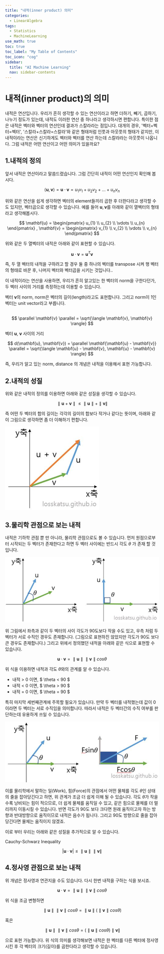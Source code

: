 ```yaml
---
title: "내적(inner product) 의미" 
categories:
  - LinearAlgebra
tags:
  - Statistics
  - MachineLearning
use_math: true
toc: true
toc_label: "My Table of Contents"
toc_icon: "cog"
sidebar:
  title: "AI Machine Learning"
  nav: sidebar-contents
---
```


# 내적(inner product)의 의미

내적은 연산입니다. 
우리가 흔히 생각할 수 있는 연산이라고 하면 더하기, 빼기, 곱하기, 나누기 정도가 있는데, 
내적도 이러한 연산 중 하나라고 생각하시면 편합니다. 
특이한 점은 내적은 벡터와 벡터의 연산인데 결과가 스칼라라는 점입니다. 
대개의 경우, '벡터+벡터=벡터', '스칼라+스칼라=스칼라'와 같은 형태처럼 인풋과 아웃풋의 형태가 같지만, 
이 내적이라는 연산은 신기하게도 벡터와 벡터를 연산 하는데 스칼라라는 아웃풋이 나옵니다. 
그럼 내적은 어떤 연산이고 어떤 의미가 있을까요? 
<br />

## 1.내적의 정의 

앞서 내적은 연산이라고 말씀드렸습니다.
그럼 간단히 내적이 어떤 연산인지 확인해 봅시다.

$$ \langle \mathbf{u}, \mathbf{v} \rangle = \mathbf{u} \cdot \mathbf{v} =  u_{1}v_{1} + u_{2}v_{2} + \dots + u_{n}v_{n} $$

위와 같은 연산을 쉽게 생각하면 벡터의 element들끼리 곱한 후 더한다라고 생각할 수도 있지만, 
벡터곱으로 생각할 수 있습니다. 예를 들어 $\mathbf{u}, \mathbf{v}$를 아래와 같이 열벡터의 형태라고 생각해봅시다.

$$ \mathbf{u} = 
\begin{pmatrix}
u_{1} \\
u_{2} \\
\vdots \\
u_{n}
\end{pmatrix}
, \mathbf{v} =
\begin{pmatrix}
v_{1} \\
v_{2} \\
\vdots \\
v_{n}
\end{pmatrix} $$

위와 같은 두 열벡터의 내적은 아래와 같이 표현할 수 있습니다. 

$$ \mathbf{u} \cdot \mathbf{v} = \mathbf{u}^{T}\mathbf{v} $$

즉, 두 열 벡터의 내적을 구하려고 할 경우 둘 중 하나의 벡터를 transpose 시켜 행 벡터의 형태로 바꾼 후, 
나머지 벡터와 벡터곱을 시키는 것입니다.. 

이 내적이라는 연산을 사용하면, 
우리가 흔히 알고있는 한 벡터의 norm을 구한다던가, 두 벡터 사이의 거리를 측정하는데 이용할 수 있습니다.  

벡터 $\mathbf{v}$의 norm, norm은 벡터의 길이(length)라고도 표현합니다. 그리고 norm이 1인 벡터는 unit vector라고 부릅니다.  
<br />

$$ \parallel \mathbf{v} \parallel = \sqrt{\langle \mathbf{v}, \mathbf{v} \rangle}  $$

벡터 $\mathbf{u}$, $\mathbf{v}$ 사이의 거리 
<br />

$$ d(\mathbf{u}, \mathbf{v}) = \parallel \mathbf{\mathbf{u} - \mathbf{v}} \parallel = \sqrt{\langle \mathbf{u} - \mathbf{v}, \mathbf{u} - \mathbf{v} \rangle}  $$

즉, 우리가 알고 있는 norm, distance 의 개념은 내적을 이용해서 표현 가능합니다.

## 2.내적의 성질

위와 같은 내적의 정의를 이용하면 아래와 같은 성질을 생각할 수 있습니다.

$$ \parallel \mathbf{u} + \mathbf{v} \parallel \leq \parallel \mathbf{u} \parallel + \parallel \mathbf{v} \parallel $$

즉 어떤 두 벡터의 합의 길이는 각각의 길이의 합보다 작거나 같다는 뜻이며, 아래와 같이 그림으로 생각하면 좀 더 이해하기 편합니다.

![figure02](/assets/images/innerproduct/innerproduct02.JPG)

 

## 3.물리학 관점으로 보는 내적

내적은 기하학 관점 뿐 만 아니라, 물리학 관점으로도 볼 수 있습니다. 
먼저 원점으로부터 시작되는 두 벡터가 존재한다고 하면 두 벡터 사이에는 반드시 각도 $\theta$ 가 존재 할 것입니다. 

![figure01](/assets/images/innerproduct/innerproduct01.JPG)

위 그림에서 좌측과 같이 두 벡터의 사이 각도가 90도보다 작을 수도 있고, 
우측 처럼 두 벡터가 서로 수직인 경우도 존재합니다. 
(그림으로 표현하진 않았지만 각도가 90도 보다 큰 경우도 존재합니다.) 
그리고 위에서 정의했던 내적을 아래와 같은 식으로 표현할 수 있습니다. 

$$ \mathbf{u} \cdot \mathbf{v} = \parallel \mathbf{u} \parallel \parallel \mathbf{v} \parallel cos\theta  $$

위 식을 이용하면 내적과 각도 $\theta$와의 관계를 알 수 있습니다. 

* 내적 > 0 이면, $ \theta < 90 $
* 내적 < 0 이면, $ \theta > 90 $
* 내적 = 0 이면, $ \theta = 90 $

특히 마지막 세번째관계에 주목할 필요가 있습니다. 
만약 두 벡터를 내적했는데 값이 0이라면 두 벡터는 서로 수직임을 의미합니다. 
따라서 내적은 두 벡터간의 수직 여부를 판단하는데 유용하게 쓰일 수 있습니다. 

![figure03](/assets/images/innerproduct/innerproduct03.JPG)

이를 물리학에서 말하는 일(Work), 힘(Force)의 관점에서 
어떤 물체를 각도 $\theta$인 상태의 줄을 잡아당긴다고 하면, 
위 관계가 조금 더 쉽게 이해 될 수 있습니다. 
각도 $\theta$가 작을 수록 낭비되는 힘이 적으므로, 
더 쉽게 물체를 움직일 수 있고, 같은 힘으로 물체를 더 멀리까지 이동시킬 수 있습니다. 
반면 각도가 90도 보다 크다면 원래 움직이고자 하는 방향과 반대방향으로 움직이므로 내적은 음수가 됩니다. 
그리고 90도 방향으로 줄을 잡아 당긴다면 물체는 움직이지 않겠죠. 

이로 부터 우리는 아래와 같은 성질을 추가적으로 알 수 있습니다. 

Cauchy-Schwarz Inequality
<br />

$$ | \mathbf{u} \cdot \mathbf{v} | \leq \parallel \mathbf{u} \parallel \parallel \mathbf{v} \parallel $$

## 4.정사영 관점으로 보는 내적 

위 개념은 정사영과 연관지을 수도 있습니다. 
다시 한번 내적을 구하는 식을 보시죠. 

$$ \mathbf{u} \cdot \mathbf{v} = \parallel \mathbf{u} \parallel \parallel \mathbf{v} \parallel cos\theta  $$

위 식을 조금 변형하면 

$$ \parallel \mathbf{u} \parallel \parallel \mathbf{v} \parallel cos\theta = 
\parallel \mathbf{u} \parallel ( \parallel \mathbf{v} \parallel cos\theta ) $$

혹은

$$ \parallel \mathbf{u} \parallel \parallel \mathbf{v} \parallel cos\theta = 
( \parallel \mathbf{u} \parallel cos\theta ) \parallel \mathbf{v} \parallel   $$

으로 표현 가능합니다. 
위 식의 의미를 생각해보면 내적은 한 벡터를 다른 벡터에 정사영 시킨 후 각 벡터의 크기(길이)를 곱한다라고 생각할 수 있습니다. 



